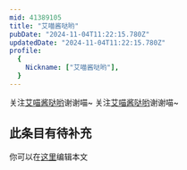 ```yaml
---
mid: 41389105
title: "艾喵酱哒哟"
pubDate: "2024-11-04T11:22:15.780Z"
updatedDate: "2024-11-04T11:22:15.780Z"
profile:
  {
    Nickname: ["艾喵酱哒哟"],
  }
---
```


关注[艾喵酱哒哟](https://space.bilibili.com/41389105)谢谢喵~ 关注[艾喵酱哒哟](https://space.bilibili.com/41389105)谢谢喵~

## 此条目有待补充
你可以在[这里](https://github.com/Yuhanawa/VTuber.ICU/edit/master/src/content/v/艾喵酱哒哟/index.md)编辑本文
